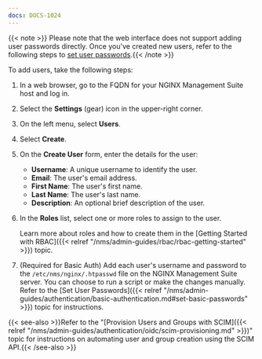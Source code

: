 ```yaml
---
docs: DOCS-1024
---
```


{{< note >}} Please note that the web interface does not support adding user passwords directly. Once you've created new users, refer to the following steps to [set user passwords](#set-basic-passwords).{{< /note >}}

To add users, take the following steps:

1. In a web browser, go to the FQDN for your NGINX Management Suite host and log in.
1. Select the **Settings** (gear) icon in the upper-right corner.
1. On the left menu, select **Users**.
1. Select **Create**.
1. On the **Create User** form, enter the details for the user:

   - **Username**: A unique username to identify the user.
   - **Email**: The user's email address.
   - **First Name**: The user's first name.
   - **Last Name**: The user's last name.
   - **Description**: An optional brief description of the user.

1. In the **Roles** list, select one or more roles to assign to the user.

   Learn more about roles and how to create them in the [Getting Started with RBAC]({{< relref "/nms/admin-guides/rbac/rbac-getting-started" >}}) topic.

1. (Required for Basic Auth) Add each user's username and password to the `/etc/nms/nginx/.htpasswd` file on the NGINX Management Suite server. You can choose to run a script or make the changes manually. Refer to the [Set User Passwords]({{< relref "/nms/admin-guides/authentication/basic-authentication.md#set-basic-passwords" >}}) topic for instructions.

{{< see-also >}}Refer to the "[Provision Users and Groups with SCIM]({{< relref "/nms/admin-guides/authentication/oidc/scim-provisioning.md" >}})" topic for instructions on automating user and group creation using the SCIM API.{{< /see-also >}}
